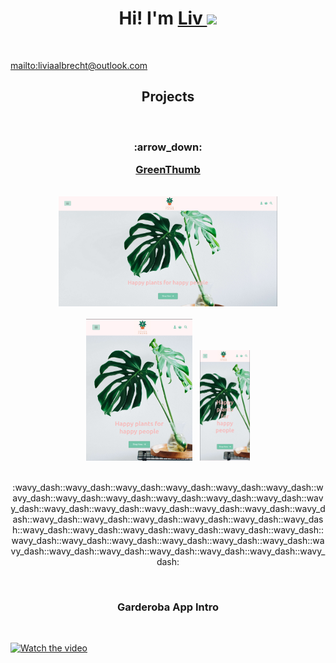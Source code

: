 <div align="center"> 
  <h1> Hi! I'm <a href="https://github.com/Latifahal">Liv </a><img src="https://media.giphy.com/media/hvRJCLFzcasrR4ia7z/giphy.gif" width="25px"></h1>
</div>
<br />

  <mailto:liviaalbrecht@outlook.com>
    
<h2 align="center"> Projects </h2>
  &nbsp;
</div>
  <h3 align="center"><p>:arrow_down:</p><a href="http://greenthumbshop.herokuapp.com/" name="GreenThumb">GreenThumb</a></h3>
  &nbsp;
  <div align="center"><div marign-bottom="10px"><kbd><img src="Screenshot from 2022-09-12 08-36-31.png" width="350" title="hover text" /></kbd></div>
  &nbsp;
  <div align="center"><kbd><img src="Screenshot from 2022-09-12 08-38-19.png" width="170" title="hover text" /></kbd>
  &nbsp;
  <kbd><img src="Screenshot from 2022-09-12 08-37-48.png" width="80" title="hover text" /></kbd></div>  
</div>
  &nbsp;
  
  <p align="center">:wavy_dash::wavy_dash::wavy_dash::wavy_dash::wavy_dash::wavy_dash::wavy_dash::wavy_dash::wavy_dash::wavy_dash::wavy_dash::wavy_dash::wavy_dash::wavy_dash::wavy_dash::wavy_dash::wavy_dash::wavy_dash::wavy_dash::wavy_dash::wavy_dash::wavy_dash::wavy_dash::wavy_dash::wavy_dash::wavy_dash::wavy_dash::wavy_dash::wavy_dash::wavy_dash::wavy_dash::wavy_dash::wavy_dash::wavy_dash::wavy_dash::wavy_dash::wavy_dash::wavy_dash::wavy_dash::wavy_dash::wavy_dash::wavy_dash::wavy_dash::wavy_dash:</p>


  &nbsp;
 <h3 align="center">Garderoba App Intro</h3>
  &nbsp;

[![Watch the video](https://img.youtube.com/vi/-5OaHI0zonk/maxresdefault.jpg)](https://youtu.be/-5OaHI0zonk)
